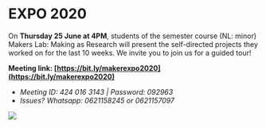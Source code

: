 # EXPO 2020

On **Thursday 25 June at 4PM**, students of the semester course (NL: minor) Makers Lab: Making as Research will present the self-directed projects they worked on for the last 10 weeks. We invite you to join us for a guided tour! 

**Meeting link: [https://bit.ly/makerexpo2020](https://bit.ly/makerexpo2020)**

* *Meeting ID: 424 016 3143  |   Password: 092963*
* *Issues? Whatsapp: 0621158245 or 0621157097*

![](./images/expoflyer2020.jpg)


